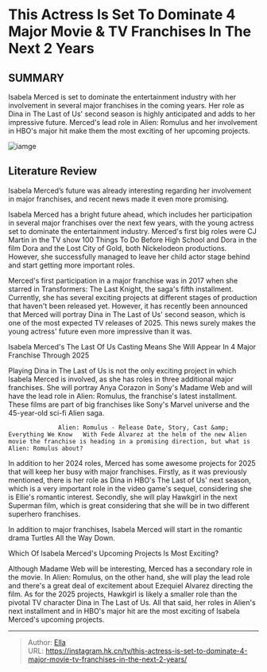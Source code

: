 # This Actress Is Set To Dominate 4 Major Movie &amp; TV Franchises In The Next 2 Years


## SUMMARY 



  Isabela Merced is set to dominate the entertainment industry with her involvement in several major franchises in the coming years.   Her role as Dina in The Last of Us&#39; second season is highly anticipated and adds to her impressive future.   Merced&#39;s lead role in Alien: Romulus and her involvement in HBO&#39;s major hit make them the most exciting of her upcoming projects.  

![iamge](https://static1.srcdn.com/wordpress/wp-content/uploads/2024/01/this-actress-is-set-to-dominate-4-major-movie-tv-franchises-in-the-next-2-years.jpg)

## Literature Review
Isabela Merced’s future was already interesting regarding her involvement in major franchises, and recent news made it even more promising. 




Isabela Merced has a bright future ahead, which includes her participation in several major franchises over the next few years, with the young actress set to dominate the entertainment industry. Merced&#39;s first big roles were CJ Martin in the TV show 100 Things To Do Before High School and Dora in the film Dora and the Lost City of Gold, both Nickelodeon productions. However, she successfully managed to leave her child actor stage behind and start getting more important roles.




Merced&#39;s first participation in a major franchise was in 2017 when she starred in Transformers: The Last Knight, the saga&#39;s fifth installment. Currently, she has several exciting projects at different stages of production that haven&#39;t been released yet. However, it has recently been announced that Merced will portray Dina in The Last of Us&#39; second season, which is one of the most expected TV releases of 2025. This news surely makes the young actress&#39; future even more impressive than it was.


 Isabela Merced&#39;s The Last Of Us Casting Means She Will Appear In 4 Major Franchise Through 2025 
          

Playing Dina in The Last of Us is not the only exciting project in which Isabela Merced is involved, as she has roles in three additional major franchises. She will portray Anya Corazon in Sony&#39;s Madame Web and will have the lead role in Alien: Romulus, the franchise&#39;s latest installment. These films are part of big franchises like Sony&#39;s Marvel universe and the 45-year-old sci-fi Alien saga.




                  Alien: Romulus - Release Date, Story, Cast &amp; Everything We Know   With Fede Álvarez at the helm of the new Alien movie the franchise is heading in a promising direction, but what is Alien: Romulus about?    

In addition to her 2024 roles, Merced has some awesome projects for 2025 that will keep her busy with major franchises. Firstly, as it was previously mentioned, there is her role as Dina in HBO&#39;s The Last of Us&#39; next season, which is a very important role in the video game&#39;s sequel, considering she is Ellie&#39;s romantic interest. Secondly, she will play Hawkgirl in the next Superman film, which is great considering that she will be in two different superhero franchises.



In addition to major franchises, Isabela Merced will start in the romantic drama Turtles All the Way Down.






 Which Of Isabela Merced&#39;s Upcoming Projects Is Most Exciting? 
          




Although Madame Web will be interesting, Merced has a secondary role in the movie. In Alien: Romulus, on the other hand, she will play the lead role and there&#39;s a great deal of excitement about Ezequiel Alvarez directing the film. As for the 2025 projects, Hawkgirl is likely a smaller role than the pivotal TV character Dina in The Last of Us. All that said, her roles in Alien&#39;s next installment and in HBO&#39;s major hit are the most exciting of Isabela Merced&#39;s upcoming projects.



---

> Author: [Ella](https://instagram.hk.cn/)  
> URL: https://instagram.hk.cn/tv/this-actress-is-set-to-dominate-4-major-movie-tv-franchises-in-the-next-2-years/  

